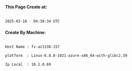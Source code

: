 
   
#### This Page Create at:

```bash

2025-03-18 - 04:38:34 UTC

```

#### Create By Machine:

```bash

Host Name : fv-az1338-157

platform  : Linux-6.8.0-1021-azure-x86_64-with-glibc2.39

Ip Local  : 10.1.0.69

```

